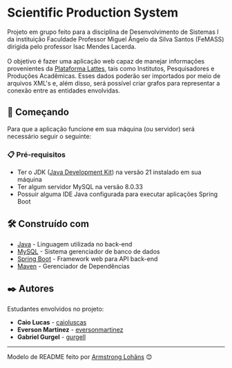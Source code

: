 # Scientific Production System

Projeto em grupo feito para a disciplina de Desenvolvimento de Sistemas I da instituição Faculdade Professor Miguel Ângelo da Silva Santos (FeMASS) dirigida pelo professor Isac Mendes Lacerda.
<br><br>O objetivo é fazer uma aplicação web capaz de manejar informações provenientes da [Plataforma Lattes](https://lattes.cnpq.br/), tais como Institutos, Pesquisadores e Produções Acadêmicas. Esses dados poderão ser importados por meio de arquivos XML's e, além disso, será possível criar grafos para representar a conexão entre as entidades envolvidas. 

## 🚀 Começando

Para que a aplicação funcione em sua máquina (ou servidor) será necessário seguir o seguinte:


### 📋 Pré-requisitos

* Ter o JDK ([Java Development Kit](https://www.oracle.com/br/java/technologies/downloads/#jdk21-windows )) na versão 21 instalado em sua máquina
* Ter algum servidor MySQL na versão 8.0.33
* Possuir alguma IDE Java configurada para executar aplicações Spring Boot



## 🛠️ Construído com


* [Java](https://docs.oracle.com/en/java/) - Linguagem utilizada no back-end
* [MySQL](https://dev.mysql.com/doc/) - Sistema gerenciador de banco de dados
* [Spring Boot](https://spring.io/projects/spring-boot) - Framework web para API back-end
* [Maven](https://maven.apache.org/) - Gerenciador de Dependências


## ✒️ Autores

Estudantes envolvidos no projeto:

* **Caio Lucas** - [caioluscas](https://github.com/caioluscas)
* **Everson Martinez** - [eversonmartinez](https://github.com/eversonmartinez)
* **Gabriel Gurgel** -  [gurgell](https://github.com/Gurgell)


---
Modelo de README feito por [Armstrong Lohãns](https://gist.github.com/lohhans) 😊
